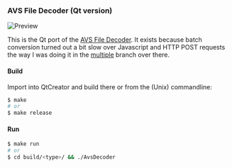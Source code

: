 ### AVS File Decoder (Qt version)

![Preview](https://raw.github.com/grandchild/AVS-File-Decoder-Qt/master/etc/preview.png)

This is the Qt port of the [AVS File Decoder](https://github.com/grandchild/AVS-File-Decoder).
It exists because batch conversion turned out a bit slow over Javascript and HTTP POST requests the way I was doing it in the [multiple](https://github.com/grandchild/AVS-File-Decoder/tree/multiple) branch over there.


#### Build
Import into QtCreator and build there or from the (Unix) commandline:
```sh
$ make
# or
$ make release
```

#### Run
```sh
$ make run
# or
$ cd build/<type>/ && ./AvsDecoder
```